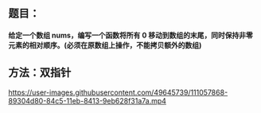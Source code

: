 ## 题目：  
#### 给定一个数组 nums，编写一个函数将所有 0 移动到数组的末尾，同时保持非零元素的相对顺序。(必须在原数组上操作，不能拷贝额外的数组)  

## 方法：双指针  
 
https://user-images.githubusercontent.com/49645739/111057868-89304d80-84c5-11eb-8413-9eb628f31a7a.mp4


